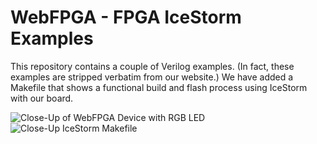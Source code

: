 WebFPGA - FPGA IceStorm Examples
================================

This repository contains a couple of Verilog examples. (In fact, these
examples are stripped verbatim from our website.) We have added
a Makefile that shows a functional build and flash process using IceStorm
with our board.

![Close-Up of WebFPGA Device with RGB LED](https://raw.githubusercontent.com/webfpga/webfpga_icestorm_examples/master/still.jpg)
![Close-Up IceStorm Makefile](https://raw.githubusercontent.com/webfpga/webfpga_icestorm_examples/master/icestorm-still.jpg)
